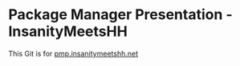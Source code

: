 # Package Manager Presentation - InsanityMeetsHH

This Git is for [pmp.insanitymeetshh.net](http://pmp.insanitymeetshh.net/)